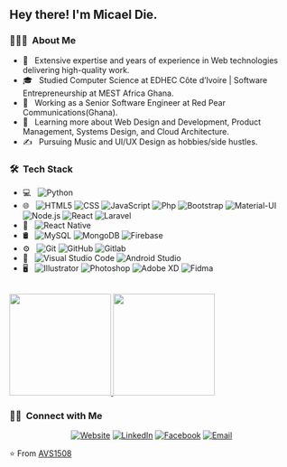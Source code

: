 <h2> Hey there! I'm Micael Die.</h2>

<h3> 👨🏻‍💻 &nbsp;About Me </h3>

- 🤔 &nbsp; Extensive expertise and years of experience in Web technologies delivering high-quality work.
- 🎓 &nbsp; Studied Computer Science at EDHEC Côte d’Ivoire | Software Entrepreneurship at MEST Africa Ghana.
- 💼 &nbsp; Working as a Senior Software Engineer at Red Pear Communications(Ghana).
- 🌱 &nbsp; Learning more about Web Design and Development, Product Management, Systems Design, and Cloud Architecture.
- ✍️ &nbsp; Pursuing Music and UI/UX Design as hobbies/side hustles.

<h3> 🛠 &nbsp;Tech Stack</h3>

- 💻 &nbsp;
  ![Python](https://img.shields.io/badge/-Python-333333?style=flat&logo=python)
- 🌐 &nbsp;
  ![HTML5](https://img.shields.io/badge/-HTML5-333333?style=flat&logo=HTML5)
  ![CSS](https://img.shields.io/badge/-CSS-333333?style=flat&logo=CSS3&logoColor=1572B6)
  ![JavaScript](https://img.shields.io/badge/-JavaScript-333333?style=flat&logo=javascript)
  ![Php](https://img.shields.io/badge/-PHP-333333?style=flat&logo=php&logoColor=007396)
  ![Bootstrap](https://img.shields.io/badge/-Bootstrap-333333?style=flat&logo=bootstrap&logoColor=563D7C)
  ![Material-UI](https://img.shields.io/badge/-Material--UI-333333?style=flat&logo=material-ui&logoColor=white)
  ![Node.js](https://img.shields.io/badge/-Node.js-333333?style=flat&logo=node.js)
  ![React](https://img.shields.io/badge/-React-333333?style=flat&logo=react)
  ![Laravel](https://img.shields.io/badge/-Laravel-333333?style=flat&logo=laravel)
- 📱 &nbsp;
  ![React Native](https://img.shields.io/badge/-React_Native-333333?style=flat&logo=react)
- 🛢 &nbsp;
  ![MySQL](https://img.shields.io/badge/-MySQL-333333?style=flat&logo=mysql)
  ![MongoDB](https://img.shields.io/badge/-MongoDB-333333?style=flat&logo=mongodb)
  ![Firebase](https://img.shields.io/badge/-Firebase-333333?style=flat&logo=firebase)
- ⚙️ &nbsp;
  ![Git](https://img.shields.io/badge/-Git-333333?style=flat&logo=git)
  ![GitHub](https://img.shields.io/badge/-GitHub-333333?style=flat&logo=github)
  ![Gitlab](https://img.shields.io/badge/-GitLab-333333?style=flat&logo=gitlab)
- 🔧 &nbsp;
  ![Visual Studio Code](https://img.shields.io/badge/-Visual%20Studio%20Code-333333?style=flat&logo=visual-studio-code&logoColor=007ACC)
  ![Android Studio](https://img.shields.io/badge/-Android_Studio-333333?style=flat&logo=android-studio)
- 🖥 &nbsp;
  ![Illustrator](https://img.shields.io/badge/-Illustrator-333333?style=flat&logo=adobe-illustrator)
  ![Photoshop](https://img.shields.io/badge/-Photoshop-333333?style=flat&logo=adobe-photoshop)
  ![Adobe XD](https://img.shields.io/badge/-Adobe%20XD-333333?style=flat&logo=Adobe%20XD)
  ![Fidma](https://img.shields.io/badge/-Figma-333333?style=flat&logo=figma)

<br/>

<a href="https://github.com/micessien">
  <img height="180em" src="https://github-readme-stats.vercel.app/api?username=micessien&theme=buefy&show_icons=true" />
  <img height="180em" src="https://github-readme-stats.vercel.app/api/top-langs/?username=micessien&theme=buefy&layout=compact" />
</a>

<br/>

<h3> 🤝🏻 &nbsp;Connect with Me </h3>

<p align="center">
<a href="https://www.micaeldie.com/"><img alt="Website" src="https://img.shields.io/badge/Website-www.micaeldie.com-blue?style=flat-square&logo=google-chrome"></a>
<a href="https://www.linkedin.com/in/micael-die-887116101/"><img alt="LinkedIn" src="https://img.shields.io/badge/LinkedIn-Micael%20Die-blue?style=flat-square&logo=linkedin"></a>
<a href="https://www.facebook.com/micael.die/"><img alt="Facebook" src="https://img.shields.io/badge/Facebook-micael.die-blue?style=flat-square&logo=facebook"></a>
<a href="mailto:hello@micaeldie.com"><img alt="Email" src="https://img.shields.io/badge/Email-hello@micaeldie.com-blue?style=flat-square&logo=gmail"></a>
</p>

⭐️ From [AVS1508](https://github.com/AVS1508)
